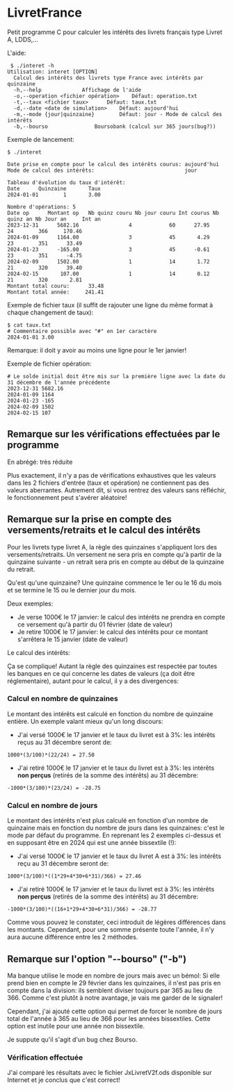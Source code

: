 # LivretFrance

Petit programme C pour calculer les intérêts des livrets français type Livret A, LDDS,...

L'aide:
```
 $ ./interet -h
Utilisation: interet [OPTION]
  Calcul des intérêts des livrets type France avec intérêts par quinzaine
  -h,--help				Affichage de l'aide
  -o,--operation <fichier opération>	Défaut: operation.txt
  -t,--taux <fichier taux>		Défaut: taux.txt
  -d,--date <date de simulation>	Défaut: aujourd'hui
  -m,--mode {jour|quinzaine}		Défaut: jour - Mode de calcul des intérêts
  -b,--bourso				Boursobank (calcul sur 365 jours(bug?))
```
Exemple de lancement:
```
$ ./interet

Date prise en compte pour le calcul des intérêts courus: aujourd'hui
Mode de calcul des intérêts:                             jour

Tableau d'évolution du taux d'intérêt:
Date      Quinzaine       Taux
2024-01-01        1       3.00

Nombre d'opérations: 5
Date op      Montant op   Nb quinz couru Nb jour couru Int courus Nb quinz an Nb Jour an     Int an
2023-12-31      5682.16                4            60      27.95          24        366     170.46
2024-01-09      1164.00                3            45       4.29          23        351      33.49
2024-01-23      -165.00                3            45      -0.61          23        351      -4.75
2024-02-09      1502.00                1            14       1.72          21        320      39.40
2024-02-15       107.00                1            14       0.12          21        320       2.81
Montant total couru:      33.48
Montant total année:     241.41

```
Exemple de fichier taux (il suffit de rajouter une ligne du même format à chaque changement de taux):
```
$ cat taux.txt
# Commentaire possible avec "#" en 1er caractère
2024-01-01 3.00
```
Remarque: il doit y avoir au moins une ligne pour le 1er janvier!

Exemple de fichier opération:

```
# Le solde initial doit être mis sur la première ligne avec la date du 31 décembre de l'année précédente
2023-12-31 5682.16
2024-01-09 1164
2024-01-23 -165
2024-02-09 1502
2024-02-15 107
```

## Remarque sur les vérifications effectuées par le programme
En abrégé: très réduite

Plus exactement, il n'y a pas de vérifications exhaustives que les valeurs dans les 2 fichiers d'entrée (taux et opération) ne contiennent pas des valeurs aberrantes. Autrement dit, si vous rentrez des valeurs sans réfléchir, le fonctionnement peut s'avérer aléatoire!

## Remarque sur la prise en compte des versements/retraits et le calcul des intérêts

Pour les livrets type livret A, la règle des quinzaines s'appliquent lors des versements/retraits. Un versement ne sera pris en compte qu'à partir de la quinzaine suivante - un retrait sera pris en compte au début de la quinzaine du retrait.

Qu'est qu'une quinzaine? Une quinzaine commence le 1er ou le 16 du mois et se termine le 15 ou le dernier jour du mois.

Deux exemples:

* Je verse 1000€ le 17 janvier: le calcul des intérêts ne prendra en compte ce versement qu'à partir du 01 février (date de valeur)
* Je retire 1000€ le 17 janvier: le calcul des intérêts pour ce montant s'arrêtera le 15 janvier (date de valeur)

Le calcul des intérêts:

Ça se complique! Autant la règle des quinzaines est respectée par toutes les banques en ce qui concerne les dates de valeurs (ça doit être réglementaire), autant pour le calcul, il y a des divergences:

### Calcul en nombre de quinzaines
Le montant des intérêts est calculé en fonction du nombre de quinzaine entière. Un exemple valant mieux qu'un long discours:

* J'ai versé 1000€ le 17 janvier et le taux du livret est à 3%: les intérêts reçus au 31 décembre seront de:
```
1000*(3/100)*(22/24) = 27.50
```
* J'ai retiré 1000€ le 17 janvier et le taux du livret est à 3%: les intérêts **non perçus** (retirés de la somme des intérêts) au 31 décembre:
```
-1000*(3/100)*(23/24) = -28.75
```
### Calcul en nombre de jours
Le montant des intérêts n'est plus calculé en fonction d'un nombre de quinzaine mais en fonction du nombre de jours dans les quinzaines: c'est le mode par défaut du programme. En reprenant les 2 exemples ci-dessus et en supposant être en 2024 qui est une année bissextile (!):

* J'ai versé 1000€ le 17 janvier et le taux du livret A est à 3%: les intérêts reçu au 31 décembre seront de:
```
1000*(3/100)*((1*29+4*30+6*31)/366) = 27.46
```
* J'ai retiré 1000€ le 17 janvier et le taux du livret est à 3%: les intérêts **non perçus** (retirés de la somme des intérêts) au 31 décembre:
```
-1000*(3/100)*((16+1*29+4*30+6*31)/366) = -28.77
```

Comme vous pouvez le constater, ceci introduit de légères différences dans les montants. Cependant, pour une somme présente toute l'année, il n'y aura aucune différence entre les 2 méthodes.

## Remarque sur l'option "--bourso" ("-b")
Ma banque utilise le mode en nombre de jours mais avec un bémol: Si elle prend bien en compte le 29 février dans les quinzaines, il n'est pas pris en compte dans la division: ils semblent diviser toujours par 365 au lieu de 366. Comme c'est plutôt à notre avantage, je vais me garder de le signaler!

Cependant, j'ai ajouté cette option qui permet de forcer le nombre de jours total de l'année à 365 au lieu de 366 pour les années bissextiles. Cette option est inutile pour une année non bissextile.

Je suppute qu'il s'agit d'un bug chez Bourso.

### Vérification effectuée
J'ai comparé les résultats avec le fichier JxLivretV2f.ods disponible sur Internet et je conclus que c'est correct!
